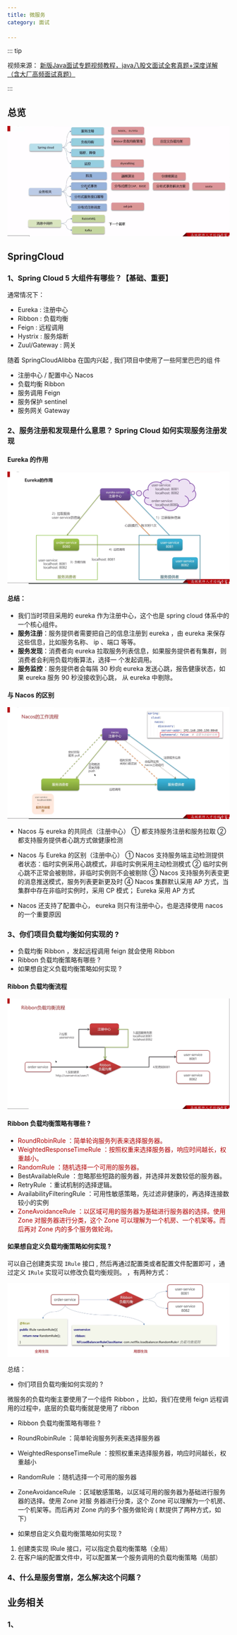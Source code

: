 ```yaml
---
title: 微服务
category: 面试

---
```


::: tip

视频来源：
[新版Java面试专题视频教程，java八股文面试全套真题+深度详解（含大厂高频面试真题）](https://www.bilibili.com/video/BV1yT411H7YK/?vd_source=7138dfc78c49f602f8d3ed8cfbf0513d)

:::

## 总览

![img.png](images/img.png)


## SpringCloud

### 1、**Spring Cloud 5 大组件有哪些？**【基础、重要】

通常情况下：
- Eureka : 注册中心
- Ribbon : 负载均衡
- Feign : 远程调用
- Hystrix : 服务熔断
- Zuul/Gateway : 网关

随着 SpringCloudAlibba 在国内兴起 , 我们项目中使用了一些阿里巴巴的组 件
- 注册中心 / 配置中心 Nacos
- 负载均衡 Ribbon
- 服务调用 Feign
- 服务保护 sentinel
- 服务网关 Gateway

### 2、服务注册和发现是什么意思？ Spring Cloud 如何实现服务注册发现

#### Eureka 的作用
![img_1.png](images/img_1.png)

#### 总结：

- 我们当时项目采用的 eureka 作为注册中心，这个也是 spring cloud 体系中的一个核心组件。
- **服务注册**：服务提供者需要把自己的信息注册到 eureka ，由 eureka 来保存这些信息，比如服务名称、 ip 、端口 等等。
- **服务发现**：消费者向 eureka 拉取服务列表信息，如果服务提供者有集群，则消费者会利用负载均衡算法，选择一 个发起调用。
- **服务监控**：服务提供者会每隔 30 秒向 eureka 发送心跳，报告健康状态，如果 eureka 服务 90 秒没接收到心跳， 从 eureka 中剔除。

#### 与 Nacos 的区别

![img_2.png](images/img_2.png)

- Nacos 与 eureka 的共同点（注册中心）
    ① 都支持服务注册和服务拉取
    ② 都支持服务提供者心跳方式做健康检测

- Nacos 与 Eureka 的区别（注册中心）
    ① Nacos 支持服务端主动检测提供者状态：临时实例采用心跳模式，非临时实例采用主动检测模式
    ② 临时实例心跳不正常会被剔除，非临时实例则不会被剔除
    ③ Nacos 支持服务列表变更的消息推送模式，服务列表更新更及时
    ④ Nacos 集群默认采用 AP 方式，当集群中存在非临时实例时，采用 CP 模式； Eureka 采用 AP 方式

- Nacos 还支持了配置中心， eureka 则只有注册中心，也是选择使用 nacos 的一个重要原因

### 3、你们项目负载均衡如何实现的 ?

- 负载均衡 Ribbon ，发起远程调用 feign 就会使用 Ribbon
- Ribbon 负载均衡策略有哪些 ?
- 如果想自定义负载均衡策略如何实现 ?

#### Ribbon 负载均衡流程

![img_3.png](images/img_3.png)

#### Ribbon 负载均衡策略有哪些 ?

- <font color=BrulyWood> RoundRobinRule ：简单轮询服务列表来选择服务器。</font>
- <font color=BrulyWood> WeightedResponseTimeRule ：按照权重来选择服务器，响应时间越长，权重越小。</font>
- <font color=BrulyWood> RandomRule ：随机选择一个可用的服务器。</font>
- BestAvailableRule ：忽略那些短路的服务器，并选择并发数较低的服务器。
- RetryRule ：重试机制的选择逻辑。
- AvailabilityFilteringRule ：可用性敏感策略，先过滤非健康的，再选择连接数较小的实例
- <font color=BrulyWood> ZoneAvoidanceRule ：以区域可用的服务器为基础进行服务器的选择。使用 Zone 对服务器进行分类，这个 Zone 可以理解为一个机房、一个机架等。而后再对 Zone 内的多个服务做轮询。</font>

#### 如果想自定义负载均衡策略如何实现 ?

可以自己创建类实现 `IRule` 接口 , 然后再通过配置类或者配置文件配置即可 ，通过定义 `IRule` 实现可以修改负载均衡规则。
，有两种方式：

![img_4.png](images/img_4.png)

总结：

- 你们项目负载均衡如何实现的 ?

微服务的负载均衡主要使用了一个组件 Ribbon ，比如，我们在使用 feign 远程调用的过程中，底层的负载均衡就是使用了 ribbon

- Ribbon 负载均衡策略有哪些 ?

- RoundRobinRule ：简单轮询服务列表来选择服务器
- WeightedResponseTimeRule ：按照权重来选择服务器，响应时间越长，权重越小
- RandomRule ：随机选择一个可用的服务器
- ZoneAvoidanceRule ：区域敏感策略，以区域可用的服务器为基础进行服务器的选择。使用 Zone 对服
务器进行分类，这个 Zone 可以理解为一个机房、一个机架等。而后再对 Zone 内的多个服务做轮询 ( 默提供了两种方式，如下）

- 如果想自定义负载均衡策略如何实现 ?

1. 创建类实现 IRule 接口，可以指定负载均衡策略（全局）
2. 在客户端的配置文件中，可以配置某一个服务调用的负载均衡策略（局部）


### 4、什么是服务雪崩，怎么解决这个问题？








## 业务相关

### 1、


